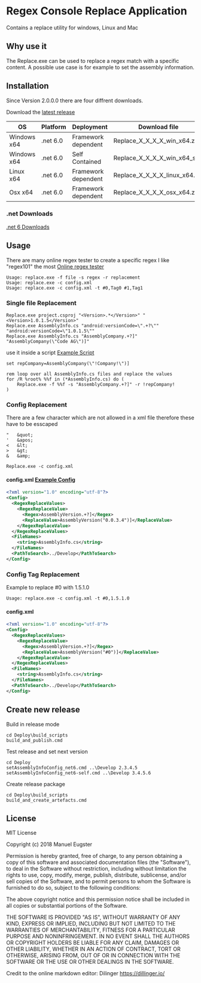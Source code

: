 # Regex Console Replace Application
Contains a replace utility for windows, Linux and Mac

## Why use it

The Replace.exe can be used to replace a regex match with a specific content.
A possible use case is for example to set the assembly information.

## Installation
Since Version 2.0.0.0 there are four diffrent downloads.

Download the [latest release](https://github.com/epsmae/Replace/releases)

| OS            | Platform  | Deployment           | Download file                    |
| ------------- | ----------| -------------------- |--------------------------------- |
| Windows x64   | .net 6.0  | Framework dependent  | Replace_X_X_X_X_win_x64.zip      |
| Windows x64   | .net 6.0  | Self Contained       | Replace_X_X_X_X_win_x64_self     |
| Linux x64     | .net 6.0  | Framework dependent  | Replace_X_X_X_X_linux_x64.zip    |
| Osx x64       | .net 6.0  | Framework dependent  | Replace_X_X_X_X_osx_x64.zip      |

### .net Downloads
[.net 6 Downloads](https://dotnet.microsoft.com/en-us/download/dotnet/6.0)

## Usage
There are many online regex tester to create a specific regex I like "regex101" the most
[Online regex tester](https://regex101.com)

```
Usage: replace.exe -f file -s regex -r replacement
Usage: replace.exe -c config.xml
Usage: replace.exe -c config.xml -t #0,Tag0 #1,Tag1
```


### Single file Replacement

```
Replace.exe project.csproj "<Version>.*</Version>" "<Version>1.0.1.5</Version>"
Replace.exe AssemblyInfo.cs "android:versionCode=\".+?\"" "android:versionCode=\"1.0.1.5\""
Replace.exe AssemblyInfo.cs "AssemblyCompany.+?]" "AssemblyCompany(\"Code AG\")]"
```

use it inside a script [Example Script](/Deploy/setAssemblyInfoConfig_net6.cmd)
```
set repCompany=AssemblyCompany(\"!Company!\")]

rem loop over all AssemblyInfo.cs files and replace the values
for /R %root% %%f in (*AssemblyInfo.cs) do (
	Replace.exe -f %%f -s "AssemblyCompany.+?]" -r !repCompany!
)
```

### Config Replacement
There are a few character which are not allowed in a xml file therefore these have to be esscaped
```
"   &quot;
'   &apos;
<   &lt;
>   &gt;
&   &amp;
```

```
Replace.exe -c config.xml
```

#### config.xml [Example Config](/Deploy/config.xml)
``` xml
<?xml version="1.0" encoding="utf-8"?>
<Config>
  <RegexReplaceValues>
    <RegexReplaceValue>
      <Regex>AssemblyVersion.+?]</Regex>
      <ReplaceValue>AssemblyVersion("0.0.3.4")]</ReplaceValue>
    </RegexReplaceValue>
  </RegexReplaceValues>
  <FileNames>
    <string>AssemblyInfo.cs</string>
  </FileNames>
  <PathToSearch>../Develop</PathToSearch>
</Config>
```


### Config Tag Replacement
Example to replace #0 with 1.5.1.0

```
Usage: replace.exe -c config.xml -t #0,1.5.1.0
```

#### config.xml
``` xml
<?xml version="1.0" encoding="utf-8"?>
<Config>
  <RegexReplaceValues>
    <RegexReplaceValue>
      <Regex>AssemblyVersion.+?]</Regex>
      <ReplaceValue>AssemblyVersion("#0")]</ReplaceValue>
    </RegexReplaceValue>
  </RegexReplaceValues>
  <FileNames>
    <string>AssemblyInfo.cs</string>
  </FileNames>
  <PathToSearch>../Develop</PathToSearch>
</Config>
```


## Create new release

Build in release mode
```
cd Deploy\build_scripts
build_and_publish.cmd
```

Test release and set next version
```
cd Deploy
setAssemblyInfoConfig_net6.cmd ..\Develop 2.3.4.5
setAssemblyInfoConfig_net6-self.cmd ..\Develop 3.4.5.6
```

Create release package
```
cd Deploy\build_scripts
build_and_create_artefacts.cmd
```


## License

MIT License

Copyright (c) 2018 Manuel Eugster

Permission is hereby granted, free of charge, to any person obtaining a copy
of this software and associated documentation files (the "Software"), to deal
in the Software without restriction, including without limitation the rights
to use, copy, modify, merge, publish, distribute, sublicense, and/or sell
copies of the Software, and to permit persons to whom the Software is
furnished to do so, subject to the following conditions:

The above copyright notice and this permission notice shall be included in all
copies or substantial portions of the Software.

THE SOFTWARE IS PROVIDED "AS IS", WITHOUT WARRANTY OF ANY KIND, EXPRESS OR
IMPLIED, INCLUDING BUT NOT LIMITED TO THE WARRANTIES OF MERCHANTABILITY,
FITNESS FOR A PARTICULAR PURPOSE AND NONINFRINGEMENT. IN NO EVENT SHALL THE
AUTHORS OR COPYRIGHT HOLDERS BE LIABLE FOR ANY CLAIM, DAMAGES OR OTHER
LIABILITY, WHETHER IN AN ACTION OF CONTRACT, TORT OR OTHERWISE, ARISING FROM,
OUT OF OR IN CONNECTION WITH THE SOFTWARE OR THE USE OR OTHER DEALINGS IN THE
SOFTWARE.


Credit to the online markdown editor:
Dilinger https://dillinger.io/
